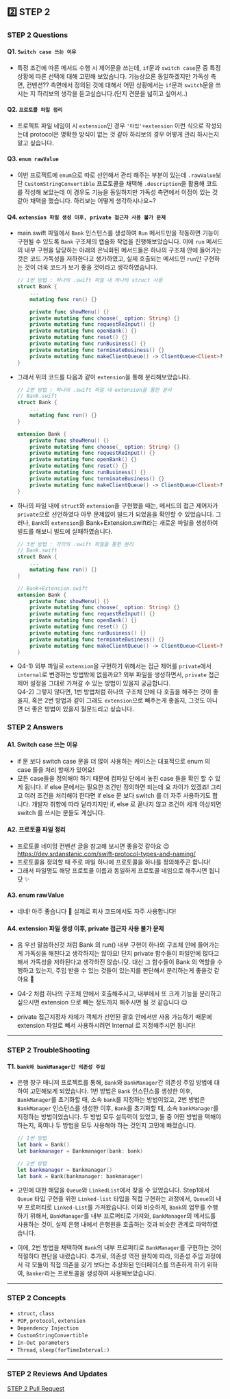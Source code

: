 ## 2️⃣ STEP 2
### STEP 2 Questions

#### Q1. `Switch case 쓰는 이유`
- 특정 조건에 따른 메서드 수행 시 제어문을 쓰는데, `if`문과 `switch case`문 중 특정 상황에 따른 선택에 대해 고민해 보았습니다. 기능상으론 동일하겠지만 가독성 측면, 컨벤션?? 측면에서 정의된 것에 대해서 어떤 상황에서는 `if`문과 `switch`문을 쓰시는 지 하리보의 생각을 듣고싶습니다.(단지 견문을 넓히고 싶어서..)

#### Q2. `프로토콜 파일 정리`
- 프로젝트 파일 네임이 시 `extension`인 경우 `'타입'+extension` 이런 식으로 작성되는데 protocol은 명확한 방식이 없는 것 같아 하리보의 경우 어떻게 관리 하시는지 알고 싶습니다.

#### Q3. `enum rawValue`
- 이번 프로젝트에 `enum`으로 따로 선언해서 관리 해주는 부분이 있는데 `.rawValue`보단 `CustomStringConvertible` 프로토콜을 채택해 `.description`을 활용해 코드를 작성해 보았는데 이 경우도 기능을 동일하지만 가독성 측면에서 이점이 있는 것 같아 채택을 했습니다. 하리보는 어떻게 생각하시나요~?

#### Q4. `extension 파일 생성 이후, private 접근자 사용 불가 문제`
- main.swift 파일에서 `Bank` 인스턴스를 생성하여 `Run` 메서드만을 작동하면 기능이 구현될 수 있도록 `Bank` 구조체의 캡슐화 작업을 진행해보았습니다. 이에 `run` 메서드의 내부 구현을 담당하는 아래의 은닉화된 메서드들은 하나의 구조체 안에 들어가는 것은 코드 가독성을 저하한다고 생가하였고, 실제 호출되는 메서드인 `run`만 구현하는 것이 더욱 코드가 보기 좋을 것이라고 생각하였습니다.

    ```swift
    // 1번 방법 : 하나의 .swift 파일 내 하나의 struct 사용
    struct Bank {
        ...
        mutating func run() {}

        private func showMenu() {}
        private mutating func choose(_ option: String) {}
        private mutating func requestReInput() {}
        private mutating func openBank() {}
        private mutating func reset() {}
        private mutating func runBusiness() {}
        private mutating func terminateBusiness() {}
        private mutating func makeClientQueue() -> ClientQueue<Client>? {}
    }
    ```
    
- 그래서 위의 코드를 다음과 같이 `extension`을 통해 분리해보았습니다.

    ```swift
    // 2번 방법 : 하나의 .swift 파일 내 extension을 통한 분리
    // Bank.swift
    struct Bank {
        ...
        mutating func run() {}
    }

    extension Bank {
        private func showMenu() {}
        private mutating func choose(_ option: String) {}
        private mutating func requestReInput() {}
        private mutating func openBank() {}
        private mutating func reset() {}
        private mutating func runBusiness() {}
        private mutating func terminateBusiness() {}
        private mutating func makeClientQueue() -> ClientQueue<Client>? {}
    }
    ```

- 하나의 파일 내에 `struct`와 `extension`을 구현했을 때는, 메서드의 접근 제어자가 `private`으로 선언하였다 아무 문제없이 빌드가 되었음을 확인할 수 있었습니다. 그러나, `Bank`의 `extension`을 Bank+Extension.swift라는 새로운 파일을 생성하여 빌드를 해보니 빌드에 실패하였습니다.

    ```swift
    // 3번 방법 : 각각의 .swift 파일을 통한 분리
    // Bank.swift
    struct Bank {
        ...
        mutating func run() {}
    }

    // Bank+Extension.swift
    extension Bank {
        private func showMenu() {}
        private mutating func choose(_ option: String) {}
        private mutating func requestReInput() {}
        private mutating func openBank() {}
        private mutating func reset() {}
        private mutating func runBusiness() {}
        private mutating func terminateBusiness() {}
        private mutating func makeClientQueue() -> ClientQueue<Client>? {}
    }
    ```
- Q4-1) 외부 파일로 `extension`을 구현하기 위해서는 접근 제어를 `private`에서 `internal`로 변경하는 방법밖에 없을까요? 외부 파일을 생성하면서, `private` 접근 제어 설정을 그대로 가져갈 수 있는 방법이 있을지 궁금합니다. <br/> Q4-2) 그렇지 않다면, 1번 방법처럼 하나의 구조체 안에 다 호출을 해주는 것이 좋을지, 혹은 2번 방법과 같이 그래도 `extension`으로 빼주는게 좋을지, 그것도 아니면 더 좋은 방법이 있을지 질문드리고 싶습니다.

### STEP 2 Answers

#### A1. Switch case 쓰는 이유
- if 문 보다 switch case 문을 더 많이 사용하는 케이스는 대표적으로 enum 의 case 들을 처리 할때가 있어요! 
- 모든 case들을 정의해야 하기 때문에 컴파일 단에서 놓친 case 들을 확인 할 수 있게 됩니다. if else 문에서는 필요한 조건만 정의하면 되는데 요 차이가 있겠죠! 그리고 여러 조건을 처리해야 한다면 if else 문 보다 switch 를 더 자주 사용하기도 합니다. 개발자 취향에 따라 달라지지만 if, else 로 끝나지 않고 조건이 세개 이상되면 switch 를 쓰시는 분들도 계십니다.

#### A2. 프로토콜 파일 정리
- 프로토콜 네이밍 컨벤션 글을 참고해 보시면 좋을것 같아요 😉
https://dev.srdanstanic.com/swift-protocol-types-and-naming/
- 프로토콜을 정의할 때 주로 파일 하나에 프로토콜을 하나를 정의해주곤 합니다!
- 그래서 파일명도 해당 프로토콜 이름과 동일하게 프로토콜 네임으로 해주시면 됩니닷 ✨

#### A3. enum rawValue
- 네네! 아주 좋습니다 👏 실제로 회사 코드에서도 자주 사용합니다!

#### A4. extension 파일 생성 이후, private 접근자 사용 불가 문제
- 음 우선 말씀하신것 처럼 Bank 의 run() 내부 구현이 하나의 구조체 안에 들어가는게 가독성을 해친다고 생각하지는 않아요! 단지 private 함수들이 파일안에 많다고 해서 가독성을 저하된다고 생각하진 않습니닷. 대신 그 함수들이 Bank 의 역할을 수행하고 있는지, 주입 받을 수 있는 것들이 있는지를 판단해서 분리하는게 좋을것 같아요 🙂
- Q4-2 처럼 하나의 구조체 안에서 호출해주시고, 내부에서 또 크게 기능을 분리하고 싶으시면 extension 으로 빼는 정도까지 해주시면 될 것 같습니다 😉

- private 접근지정자 자체가 객체가 선언된 괄호 안에서만 사용 가능하기 때문에 extension 파일로 빼서 사용하시려면 Internal 로 지정해주시면 됩니다!

---
### STEP 2 TroubleShooting
    
#### T1. `bank와 bankManager간 의존성 주입`

- 은행 창구 매니저 프로젝트를 통해, `Bank`와 `BankManager`간 의존성 주입 방법에 대하여 고민해보게 되었습니다. 1번 방법은 `Bank` 인스턴스를 생성한 이후, `BankManager`를 초기화할 때, 소속 `bank`를 지정하는 방법이었고, 2번 방법은 `BankManager` 인스턴스를 생성한 이후, `Bank`를 초기화할 때, 소속 `bankManager`를 지정하는 방법이었습니다. 두 방법 모두 설득력이 있었고, 둘 중 어떤 방법을 택해야하는지, 혹여나 두 방법을 모두 사용해야 하는 것인지 고민에 빠졌습니다.

    ```swift
    // 1번 방법
    let bank = Bank()
    let bankmanager = Bankmanager(bank: bank)
    
    // 2번 방법
    let bankmanager = Bankmanager()
    let bank = Bank(bankmanager: bankmanager)
    ```
    
- 고민에 대한 해답을 `Queue`와 `LinkedList`에서 찾을 수 있었습니다. Step1에서 `Queue` 타입 구현을 위한 `Linked-list` 타입을 직접 구현하는 과정에서, `Queue`의 내부 프로퍼티로 `Linked-List`를 가져왔습니다. 이와 비슷하게, `Bank`의 업무를 수행하기 위해서, `BankManager`를 내부 프로퍼티로 가져와, `BankManager`의 메서드를 사용하는 것이, 실제 은행 내에서 은행원을 호출하는 것과 비슷한 관계로 파악하였습니다.

- 이에, 2번 방법을 채택하여 `Bank`의 내부 프로퍼티로 `BankManager`를 구현하는 것이 적절하다 판단을 내렸습니다. 추가로, 의존성 역전 원칙에 따라, 의존성 주입 과정에서 각 모듈이 직접 의존을 갖기 보다는 추상화된 인터페이스를 의존하게 하기 위하여, `Banker`라는 프로토콜을 생성하여 사용해보았습니다. 


---
    
### STEP 2 Concepts

- `struct`, `class`
- `POP`, `protocol`, `extension`
- `Dependency Injection`
- `CustomStringConvertible`
- `In-Out parameters`
- `Thread`, `sleep(forTimeInterval:)`

---
### STEP 2 Reviews And Updates
    
[STEP 2 Pull Request](https://github.com/yagom-academy/ios-bank-manager/pull/196)
